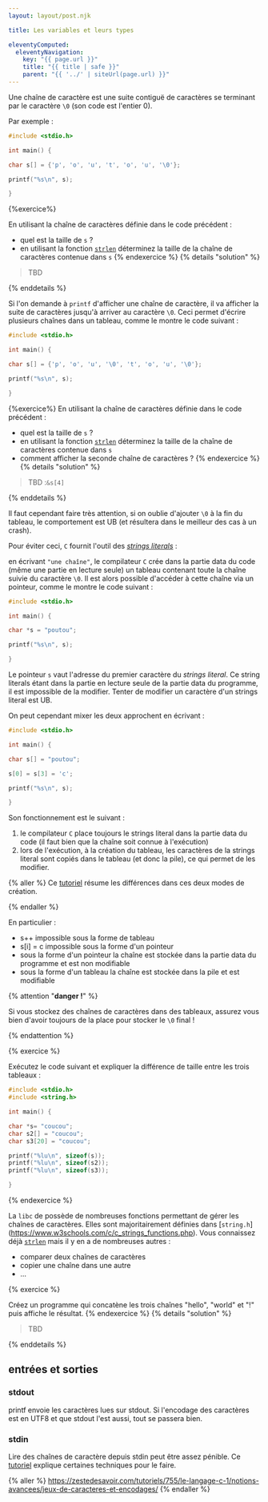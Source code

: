 ```yaml
---
layout: layout/post.njk

title: Les variables et leurs types

eleventyComputed:
  eleventyNavigation:
    key: "{{ page.url }}"
    title: "{{ title | safe }}"
    parent: "{{ '../' | siteUrl(page.url) }}"
---
```



Une chaîne de caractère est une suite contiguë de caractères se terminant par le caractère `\0` (son code est l'entier 0). 

Par exemple :

```c
#include <stdio.h>

int main() {

char s[] = {'p', 'o', 'u', 't', 'o', 'u', '\0'};

printf("%s\n", s);

}

```

{%exercice%}

En utilisant la chaîne de caractères définie dans le code précédent :

- quel est la taille de `s` ?
- en utilisant la fonction [`strlen`](https://koor.fr/C/cstring/strlen.wp) déterminez la taille de la chaîne de caractères contenue dans `s`
{% endexercice %}
{% details "solution" %}

> TBD

{% enddetails %}

Si l'on demande à `printf` d'afficher une chaîne de caractère, il va afficher la suite de caractères jusqu'à arriver au caractère `\0`. Ceci permet d'écrire plusieurs chaînes dans un tableau, comme le montre le code suivant :

```c
#include <stdio.h>

int main() {

char s[] = {'p', 'o', 'u', '\0', 't', 'o', 'u', '\0'};

printf("%s\n", s);

}

```

{%exercice%}
En utilisant la chaîne de caractères définie dans le code précédent :

- quel est la taille de `s` ?
- en utilisant la fonction [`strlen`](https://koor.fr/C/cstring/strlen.wp) déterminez la taille de la chaîne de caractères contenue dans `s`
- comment afficher la seconde chaîne de caractères ?
{% endexercice %}
{% details "solution" %}

> TBD :`&s[4]`

{% enddetails %}

Il faut cependant faire très attention, si on oublie d'ajouter `\0` à la fin du tableau, le comportement est UB (et résultera dans le meilleur des cas à un crash).

Pour éviter ceci, `C` fournit l'outil des [*strings literals*](https://learn.microsoft.com/fr-fr/cpp/c-language/c-string-literals?view=msvc-170) :

en écrivant `"une chaîne"`, le compilateur `C` crée dans la partie data du code (même une partie en lecture seule) un tableau contenant toute la chaîne suivie du caractère `\0`. Il est alors possible d'accéder à cette chaîne via un pointeur, comme le montre le code suivant :

```c
#include <stdio.h>

int main() {

char *s = "poutou";

printf("%s\n", s);

}

```

Le pointeur `s` vaut l'adresse du premier caractère du *strings literal*. Ce string literals étant dans la partie en lecture seule de la partie data du programme, il est impossible de la modifier. Tenter de modifier un caractère d'un strings literal est UB.

On peut cependant mixer les deux approchent en écrivant :

```c
#include <stdio.h>

int main() {

char s[] = "poutou";

s[0] = s[3] = 'c';

printf("%s\n", s);

}

```

Son fonctionnement est le suivant :

1. le compilateur `C` place toujours le strings literal dans la partie data du code (il faut bien que la chaîne soit connue à l'exécution)
2. lors de l'exécution, à la création du tableau, les caractères de la strings literal sont copiés dans le tableau (et donc la pile), ce qui permet de les modifier.

{% aller %}
Ce [tutoriel](https://www.codingninjas.com/studio/library/whats-the-difference-between-char-s-and-char-s-in-c) résume les différences dans ces deux modes de création.

{% endaller %}

En particulier :

- s++ impossible sous la forme de tableau
- s[i] = c impossible sous la forme d'un pointeur
- sous la forme d'un pointeur la chaîne est stockée dans la partie data du programme et est non modifiable
- sous la forme d'un tableau la chaîne est stockée dans la pile et est modifiable

{% attention "**danger !**" %}

Si vous stockez des chaînes de caractères dans des tableaux, assurez vous bien d'avoir toujours de la place pour stocker le `\0` final !

{% endattention %}

{% exercice %}

Exécutez le code suivant et expliquer la différence de taille entre les trois tableaux :

```c
#include <stdio.h>
#include <string.h>

int main() {

char *s= "coucou";
char s2[] = "coucou";
char s3[20] = "coucou";

printf("%lu\n", sizeof(s));
printf("%lu\n", sizeof(s2));
printf("%lu\n", sizeof(s3));

}

```

{% endexercice %}

La `libc` de possède de nombreuses fonctions permettant de gérer les chaînes de caractères. Elles sont majoritairement définies dans [`string.h`]
(https://www.w3schools.com/c/c_strings_functions.php). Vous connaissez déjà [`strlen`](https://koor.fr/C/cstring/strlen.wp) mais il y en a de nombreuses autres :

- comparer deux chaînes de caractères
- copier une chaîne dans une autre
- ...

{% exercice %}

Créez un programme qui concatène les trois chaînes "hello", "world" et "!" puis affiche le résultat.
{% endexercice %}
{% details "solution" %}

> TBD

{% enddetails %}

## entrées et sorties

### stdout

printf envoie les caractères lues sur stdout. Si l'encodage des caractères est en UTF8 et que stdout l'est aussi, tout se passera bien.

### stdin

Lire des chaînes de caractère depuis stdin peut être assez pénible. Ce [tutoriel](https://www.scaler.com/topics/c/c-string-input-output-function/) explique certaines techniques pour le faire.

{% aller %}
<https://zestedesavoir.com/tutoriels/755/le-langage-c-1/notions-avancees/jeux-de-caracteres-et-encodages/>
{% endaller %}
